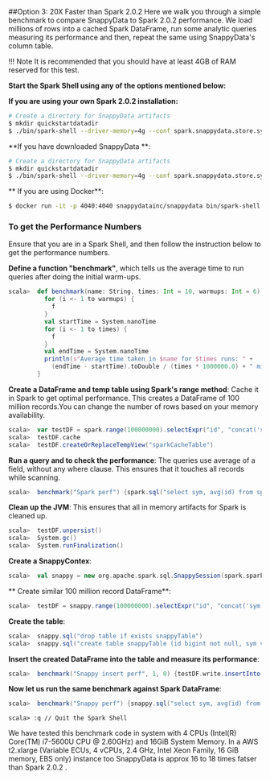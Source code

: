 <a id="Start Benchmark"></a>
##Option 3: 20X Faster than Spark 2.0.2
Here we walk you through a simple benchmark to compare SnappyData to Spark 2.0.2 performance.
We load millions of rows into a cached Spark DataFrame, run some analytic queries measuring its performance and then, repeat the same using SnappyData's column table. 

!!! Note
	It is recommended that you should have at least 4GB of RAM reserved for this test. </Note>
 

**Start the Spark Shell using any of the options mentioned below:**

**If you are using your own Spark 2.0.2 installation:**

```bash
# Create a directory for SnappyData artifacts
$ mkdir quickstartdatadir
$ ./bin/spark-shell --driver-memory=4g --conf spark.snappydata.store.sys-disk-dir=quickstartdatadir --conf spark.snappydata.store.log-file=quickstartdatadir/quickstart.log --packages "SnappyDataInc:snappydata:0.7-s_2.11" --driver-java-options="-XX:+UseConcMarkSweepGC -XX:+UseParNewGC -XX:+CMSClassUnloadingEnabled -XX:MaxNewSize=1g"
```

**If you have downloaded SnappyData **:

```bash
# Create a directory for SnappyData artifacts
$ mkdir quickstartdatadir
$ ./bin/spark-shell --driver-memory=4g --conf spark.snappydata.store.sys-disk-dir=quickstartdatadir --conf spark.snappydata.store.log-file=quickstartdatadir/quickstart.log --driver-java-options="-XX:+UseConcMarkSweepGC -XX:+UseParNewGC -XX:+CMSClassUnloadingEnabled -XX:MaxNewSize=1g"
```

** If you are using Docker**:
```bash
$ docker run -it -p 4040:4040 snappydatainc/snappydata bin/spark-shell --driver-memory=4g --driver-java-options="-XX:+UseConcMarkSweepGC -XX:+UseParNewGC -XX:+CMSClassUnloadingEnabled -XX:MaxNewSize=1g"
```

### To get the Performance Numbers
Ensure that you are in a Spark Shell, and then follow the instruction below to get the performance numbers.

**Define a function "benchmark"**, which tells us the average time to run queries after doing the initial warm-ups.
```scala
scala>  def benchmark(name: String, times: Int = 10, warmups: Int = 6)(f: => Unit) {
          for (i <- 1 to warmups) {
            f
          }
          val startTime = System.nanoTime
          for (i <- 1 to times) {
            f
          }
          val endTime = System.nanoTime
          println(s"Average time taken in $name for $times runs: " +
            (endTime - startTime).toDouble / (times * 1000000.0) + " millis")
        }
```

**Create a DataFrame and temp table using Spark's range method**:
Cache it in Spark to get optimal performance. This creates a DataFrame of 100 million records.You can change the number of rows based on  your memory availability.
```scala
scala>  var testDF = spark.range(100000000).selectExpr("id", "concat('sym', cast((id % 100) as STRING)) as sym")
scala>  testDF.cache
scala>  testDF.createOrReplaceTempView("sparkCacheTable")
```

**Run a query and to check the performance**:
The queries use average of a field, without any where clause. This ensures that it touches all records while scanning.
```scala
scala>  benchmark("Spark perf") {spark.sql("select sym, avg(id) from sparkCacheTable group by sym").collect()}
```

**Clean up the JVM**:
This ensures that all in memory artifacts for Spark is cleaned up.
```scala
scala>  testDF.unpersist()
scala>  System.gc()
scala>  System.runFinalization()
```

**Create a SnappyContex**:
```scala
scala>  val snappy = new org.apache.spark.sql.SnappySession(spark.sparkContext)
```

** Create similar 100 million record DataFrame**:
```scala
scala>  testDF = snappy.range(100000000).selectExpr("id", "concat('sym', cast((id % 100) as varchar(10))) as sym")
```

**Create the table**:
```scala
scala>  snappy.sql("drop table if exists snappyTable")
scala>  snappy.sql("create table snappyTable (id bigint not null, sym varchar(10) not null) using column")
```

**Insert the created DataFrame into the table and measure its performance**:
```scala
scala>  benchmark("Snappy insert perf", 1, 0) {testDF.write.insertInto("snappyTable") }
```

**Now let us run the same benchmark against Spark DataFrame**:
```scala
scala>  benchmark("Snappy perf") {snappy.sql("select sym, avg(id) from snappyTable group by sym").collect()}
```

```
scala> :q // Quit the Spark Shell
```

<Note>  We have tested this benchmark code in system with  4 CPUs (Intel(R) Core(TM) i7-5600U CPU @ 2.60GHz) and 16GiB System Memory. In a AWS
t2.xlarge (Variable ECUs, 4 vCPUs, 2.4 GHz, Intel Xeon Family, 16 GiB memory, EBS only) instance too SnappyData is approx 16 to 18 times fatser than Spark 2.0.2 .
</Note>